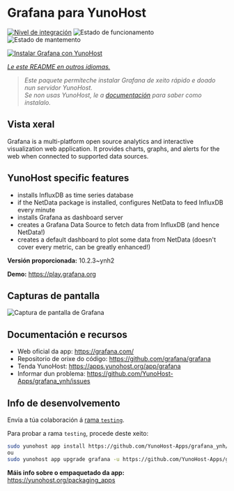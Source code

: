 <!--
NOTA: Este README foi creado automáticamente por <https://github.com/YunoHost/apps/tree/master/tools/readme_generator>
NON debe editarse manualmente.
-->

# Grafana para YunoHost

[![Nivel de integración](https://dash.yunohost.org/integration/grafana.svg)](https://dash.yunohost.org/appci/app/grafana) ![Estado de funcionamento](https://ci-apps.yunohost.org/ci/badges/grafana.status.svg) ![Estado de mantemento](https://ci-apps.yunohost.org/ci/badges/grafana.maintain.svg)

[![Instalar Grafana con YunoHost](https://install-app.yunohost.org/install-with-yunohost.svg)](https://install-app.yunohost.org/?app=grafana)

*[Le este README en outros idiomas.](./ALL_README.md)*

> *Este paquete permíteche instalar Grafana de xeito rápido e doado nun servidor YunoHost.*  
> *Se non usas YunoHost, le a [documentación](https://yunohost.org/install) para saber como instalalo.*

## Vista xeral

Grafana is a multi-platform open source analytics and interactive visualization web application. It provides charts, graphs, and alerts for the web when connected to supported data sources.

## YunoHost specific features

* installs InfluxDB as time series database
* if the NetData package is installed, configures NetData to feed InfluxDB every minute
* installs Grafana as dashboard server
* creates a Grafana Data Source to fetch data from InfluxDB (and hence NetData!)
* creates a default dashboard to plot some data from NetData (doesn't cover every metric, can be greatly enhanced!)


**Versión proporcionada:** 10.2.3~ynh2

**Demo:** <https://play.grafana.org>

## Capturas de pantalla

![Captura de pantalla de Grafana](./doc/screenshots/Grafana8_Kubernetes.jpg)

## Documentación e recursos

- Web oficial da app: <https://grafana.com/>
- Repositorio de orixe do código: <https://github.com/grafana/grafana>
- Tenda YunoHost: <https://apps.yunohost.org/app/grafana>
- Informar dun problema: <https://github.com/YunoHost-Apps/grafana_ynh/issues>

## Info de desenvolvemento

Envía a túa colaboración á [rama `testing`](https://github.com/YunoHost-Apps/grafana_ynh/tree/testing).

Para probar a rama `testing`, procede deste xeito:

```bash
sudo yunohost app install https://github.com/YunoHost-Apps/grafana_ynh/tree/testing --debug
ou
sudo yunohost app upgrade grafana -u https://github.com/YunoHost-Apps/grafana_ynh/tree/testing --debug
```

**Máis info sobre o empaquetado da app:** <https://yunohost.org/packaging_apps>
